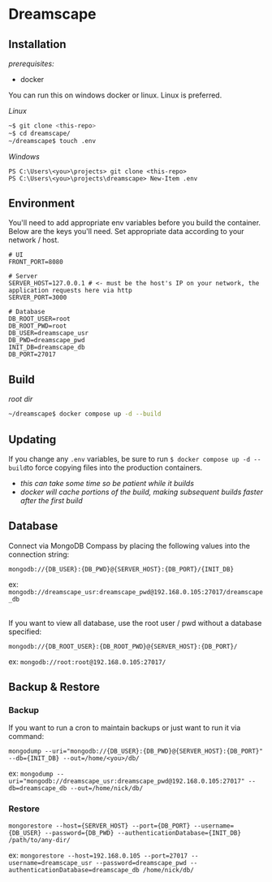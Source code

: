 # Dreamscape

## Installation

_prerequisites:_

- docker

You can run this on windows docker or linux. Linux is preferred.

_Linux_

```bash
~$ git clone <this-repo>
~$ cd dreamscape/
~/dreamscape$ touch .env
```

_Windows_

```
PS C:\Users\<you>\projects> git clone <this-repo>
PS C:\Users\<you>\projects\dreamscape> New-Item .env
```

## Environment

You'll need to add appropriate env variables before you build the container.<br />
Below are the keys you'll need. Set appropriate data according to your network / host.

```dotenv
# UI
FRONT_PORT=8080

# Server
SERVER_HOST=127.0.0.1 # <- must be the host's IP on your network, the application requests here via http
SERVER_PORT=3000

# Database
DB_ROOT_USER=root
DB_ROOT_PWD=root
DB_USER=dreamscape_usr
DB_PWD=dreamscape_pwd
INIT_DB=dreamscape_db
DB_PORT=27017
```

## Build

_root dir_

```bash
~/dreamscape$ docker compose up -d --build
```

## Updating

If you change any `.env` variables, be sure to run `$ docker compose up -d --build`to force copying files into the
production containers.

- _this can take some time so be patient while it builds_
- _docker will cache portions of the build, making subsequent builds faster after the first build_

## Database

Connect via MongoDB Compass by placing the following values into the connection string:<br />

```
mongodb://{DB_USER}:{DB_PWD}@{SERVER_HOST}:{DB_PORT}/{INIT_DB}
```

ex: `mongodb://dreamscape_usr:dreamscape_pwd@192.168.0.105:27017/dreamscape_db`

<br />If you want to view all database, use the root user / pwd without a database specified:

```
mongodb://{DB_ROOT_USER}:{DB_ROOT_PWD}@{SERVER_HOST}:{DB_PORT}/
```

ex: `mongodb://root:root@192.168.0.105:27017/`

## Backup & Restore

### Backup

If you want to run a cron to maintain backups or just want to run it via command:

```
mongodump --uri="mongodb://{DB_USER}:{DB_PWD}@{SERVER_HOST}:{DB_PORT}" --db={INIT_DB} --out=/home/<you>/db/
```

ex: `mongodump --uri="mongodb://dreamscape_usr:dreamscape_pwd@192.168.0.105:27017" --db=dreamscape_db --out=/home/nick/db/`

### Restore

```
mongorestore --host={SERVER_HOST} --port={DB_PORT} --username={DB_USER} --password={DB_PWD} --authenticationDatabase={INIT_DB} /path/to/any-dir/
```

ex: `mongorestore --host=192.168.0.105 --port=27017 --username=dreamscape_usr --password=dreamscape_pwd --authenticationDatabase=dreamscape_db /home/nick/db/`

